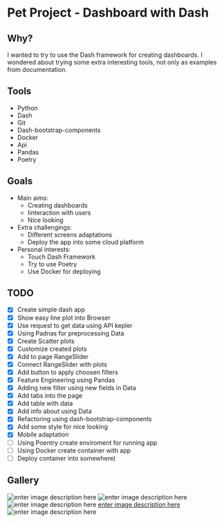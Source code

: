 # Pet Project - Dashboard with Dash

## Why?
I wanted to try to use the Dash framework for creating dashboards. I wondered about trying some extra interesting tools, not only as examples from documentation. 

## Tools
- Python
- Dash
- Git
- Dash-bootstrap-components
- Docker
- Api
- Pandas
- Poetry

## Goals


- Main aims:
	- Creating dashboards
	- Iinteraction with users
	- Nice looking
- Extra challengings:
	- Different screens adaptations
	- Deploy the app into some cloud platform
- Personal interests:
	- Touch Dash Framework
	- Try to use Poetry
	- Use Docker for deploying

## TODO

 - [x] Create simple dash app 
 - [x] Show easy line plot into Browser
 - [x] Use request to get data using API kepler
 - [x] Using Padnas for preprocessing Data
 - [x] Create Scatter plots
 - [x] Customize created plots
 - [x] Add to page RangeSlider
 - [x] Connect RangeSlider with plots
 - [x] Add button to apply choosen filters
 - [x] Feature Engineering using Pandas
 - [x] Adding new filter using new fields in Data
 - [x] Add tabs into the page
 - [x] Add  table with data 
 - [x] Add info about using Data
 - [x] Refactoring using dash-bootstrap-components
 - [x] Add some style for nice looking
 - [x] Mobile adaptation
 - [ ] Using Poentry create enviroment for running app
 - [ ] Using Docker create container with app
 - [ ] Deploy container into somewhere)
 
 ## Gallery
 
![enter image description here](https://lh3.googleusercontent.com/fife/AAbDypBqJ6oBx_56op1gxs4m6tvQXBOdb2ulEWCvt9s3wpWpsG2u_NtYtQoI_eB-TTU_jIfaAZxkKDVnjpC_7fh0pJlfl3iKZHw2FPMWabzf5zPbZfeadrgiHuWCqlv5mVQ3LCSkckDItLEa0_ma4vmUe4wA-hSTT4iGnjM5jFB_M23tfYPz-X3tPOO5ZFArnDJVPxgnX2YW-xc3nyE4otyN9PjC3X-fSXn_2ZuTvecOb1NlzkaejUGAHiD3kjMDlmMHRAgW7a9YQxCQjvMWKC1aH_FQfyMjYq34EUQfczT8tIEGstspFmoXlyUug1JmQmzXqEEWmKwEDCt3SjZjWZVFmtH5I8VHdrzjLAdsthXe0s6E0wcovqW0rSTi9sAzRFzgIhPBVwjwsQCzCADtzLHCJ79EQcj5P7KbRMjod6C0xojwsQuq2D6D_gsywNZA7qFsVJ3ckgLmUkaSizsczO8hKH1EJoyydu44ql0GpA9vsOJRW6zhCsofRqdMcnqWmrwmTUwYHE94YGhfYccoBYph97prkzOnZ17CEliAKrANgQlRdcQqil8_PtTEjtPUG2HLVnjjWkbWSapNEJehv-BghkHVAzvt6kSsZTizVAw_KP0tewVGCFUtL1zHduqRbf739sn8C0AicLX5RCXk1oMLyWK-vduC3Y2bG27rVMiugMMHByXLemDLFKJrJcP8wV3X4FWUmxtYexNOYPg_Ha17-YLGE-OXnyd9aA6Qv9YfkDxA6598y93x1WSFTny6DmbMZC1bIyQNtfSXTRs4okc-sb6mo9M-ph2hdMztqvBRJk2yySXEr4tpmnqsuFICbA44_wU3tuGpBlH6tZd_HmH5-onQVPOtZpRHqzWWTb-SksNmeUtf8Y_KI6jlXlxDC2Qkj2XS1hiKzqdGw9yD3BMQtOv_pEayockc5B3_oerWCYvhkgSOMD7U-f1hycCmi_Rv2ZQxR-CFrbI3_mxaaiFvmBX0xAvkFQmvHWvCOTXYjtUIF77wX7zlODHUt1E952pblh4Jx_6IiQPJiyQJK65hX0LdRzWa_-j-HzFiX55bnaHF56xSwAfNA7WFi7JhHTkLVM_AjG3LIQnFSHpREwa0IWdjwQP8NClVMdCeI8BO9t-ITwalTrwZRhHSvkXjM1m9FcyYOnpZgz4344iAkoQz9TCDDKDo-1InV2cHTKt28S9B4pj2DbOWroXfTCI_04veGs5sOsdPFyUYPorEfW0zxgu2lDAUUNHFHOCmGuddFtcH_puoNDDGgL-s6mSq2OT6Ya8nnV43-x-ibr0xEOjTT7cxnNwXSdWnRQ=w1920-h945)
![enter image description here](https://lh3.googleusercontent.com/fife/AAbDypBw9_lkrmh9jfzkbqTEhkb9z5GDVOU2Rqj1YNGyeHMlUkO5D-9xPSW6svcgiSDhAkHzEWs3ououDRBbo8bFBgOIxwFtnWMivPJ7zOKnGsEFKoH7JBxf6rUdk31Z_PhKdXZRrQBFhMqszphkteLkgKR1e14jA5HZAw6TxSQ0wkJRXFzlwXve5Cs8h_enC8XA7ssxSNlsOAiJFYn0_urXO_yzgoji9uInzCJ1A_QLdI1tZheUNDwKyVLaxdltJ_eP5rBvmiEXlvOOturidGK8F33TrStsRrUp0CbQ67CDNPNJ6-2m3CtqFErAoNE57-kKwVSAXAf_959fRq4l_J13a--6Lg_QzoX8bAcvZABseuv0jlrZflxOC8oEs1wtUd0H9sA5a04JuwZXFegs7IWOH1PiuQHQMTERGqJ8fTxeYfHt1BJlOtIutcUziR_P31IYv7Ej7Zxhi_I9vRcJrHtwG9-EeTaSsx_ARAICNRvPyJNKsaBGXmDSnv7U04TvwGmq5zXAPugV9HRuJTaVlcK8kem_HD3K9x52vlARjh37KCo7WmRNgPFHmOYiAv7whsr2wFRr-Ge9j-zux2WoatmPJAl5TWHDHoYWUJKgyozQJ3eOFU7HZxAId53fWv4_SNa2eYgMSsrhLeNFGmVIf07OzuchMRlyjM9lHPfHLLKCHGLTJN9McsaAW1JUkgTe2pvwCLOLCBYDJgjhtTXMK9lDiJV8LBfkHLgyBOL_uOXZQl_FRxLvoZm6YBcdhFewZLI9g2dvHIO_xel9grZcIZl0LiS2ZNOG7Jmj8T3eQKfhJzfacO6ve5BSKksAHd6tcmvewk81XDAKvZ-iDZZcnFxsOr3QsFg6Z82W4BXolmWL26ovwYOsRHo99gbsx25G8wEH5GSF2owGgMI1hpJSvQSgRRKeaLxJHtEmWM1vCHFGu5rDI0nVt-xj34HQhEt3ceS_0sw6WwVRqPpsciz6mDEpmDdTViK-AXw5GLpQsd3fXBzzl4WLL-F3hvVJ1Bd5nw8Q3Fe0X1RbmCoj0MqQh8Z2aVDwagSMcFRAbtde4lHiK-9Nl_bpRU0HC4Wb9XK0RTGSAb70EjFV6O0ZQOSxQJu8b4Xgm0H-n2wLO6KXXtHULIJkdjdYFN1gPo95HkYXvBHCAEB61Jg9d9_1HjeMwnSnPKEiTnTSqmXSRRw0mcp2VoXgOQy52nm2Ws8i6fpa0c3o9ktIJtbrRgJuiEQvkRzjNaccYxtEDvyp8PRmfp8fAbP1FnxCJ0wJB7h-02n7Kwz5D5Z4CFSLGPWjCLXsIrIxIS4agyQU9Zm0iw=w1920-h945)
![enter image description here](https://lh3.googleusercontent.com/fife/AAbDypCJeVePggTIJfRxUnFHBHDUk5AAjBsYqVVbRgl0Jl85YhqhiRrN9RI3hv2-sAl64QomhUOZ0OF9wUfECFtp_CtErNEcbfi2BoRvUSPmzYW32ERz4c4ees4BC-SQkivkrva-hDzwN3b20oe67-S3RqEzEOJCc-YcsN17d5wETlxVzy-xOHaJTHKml64mPSldA9rYf3AeVUW0SIzbx9j7jXVbQsnnbkExzIsTM8IT69D3sJ3VwzxaU2bZ7YgCoUA-B6J4hO3y1nHOqmmrbJyFeDkVlSKIx2gRPkZPX7xqB7nEj5fg0w1FvJOIvE4YdqraZRkUxn1Us-Us-yNUoIg5l5-48gCK9kxbDKvtKol10Wc9ji8IIcFbQBWD7aQ0lQiIPqFJ2PAJ8uwX2Nv4FGdaZhJwZSGNETzq5t2s2GkDFExLA1KJTs47LHq_8Vmx5GoNC4i0d_HA0wI8nTqmgdjwI74RWcQ8D7Qqz6zhgE2D9F6I55X9Gj9fhJcRmAEc6Jf12kZSw-m0z1U3DafmRGyEMoNzl5NGtv_62GsixJfu-ew0pnL2zzH0ti6LBJ6wiW_iXrXVPSrATXST4gwgrua3R-NXGsubZ9v3LpZpwkTedsJ2nfItrCYkJJxj1DUq4L_Pzv4zbFBX7XIAaXC5AZo63coGBQx4340tUA_MQIAa91_nqP8prXhF-IFWa9lU8IW2MdLbbNXa-YkVP0LV0hRRB1C7P_jNpPBAMYr5Yv8TnBTSl5Nd3VI8u_VEd3gaInT4UwykMjZIhy3Js30l1lN2cHEIm40bbSuXGhrqu4NqvjUxhdr9CKmLDdDXdDyNdXH6ELQ-m_JY3MHoHFSe_v1DNCluj32wd8l4szYD7xYCl8YZy48snaYsFIJM4Mfh9kIYGbpeks_62QMH1x_JSeMR04gPkGSonsmBwLthTi-_O5QTl7dg6YS8WuFJ1xiXRowA-v1trdMzgRp9DxAFDsimK6g21WO91tjBhJuGYoGz4gDFyAhEhnnAo56EL4C_LEfXbg4KdotwWBANE2dtwaS3LNsVWRDI3p4AmgDl1NsTILgetJzbkjP8UKnNiz5NmHzwT8dDJPH2khpeE90F1OXNy0yIHTnr0d5RG9RloaLn76U1dpeMUXQeIvLJjoMHPSCPt-HhkYabH0DPZijyAVC4RFrLhL_umzvd5EVlPNWcnjZYNn7NCFPg2-vr4W9vT_ySsPzltsV8OQwjgRSQXQv5t3pcb60BdSGrqL2T3_P8HRCW3A8mIT4TIxOeU1hQh1q0FqmV4yW2jDF4u6M2MirOsWHfx-IJPoLXJg=w1920-h945)
[enter image description here](https://lh3.googleusercontent.com/fife/AAbDypCJeVePggTIJfRxUnFHBHDUk5AAjBsYqVVbRgl0Jl85YhqhiRrN9RI3hv2-sAl64QomhUOZ0OF9wUfECFtp_CtErNEcbfi2BoRvUSPmzYW32ERz4c4ees4BC-SQkivkrva-hDzwN3b20oe67-S3RqEzEOJCc-YcsN17d5wETlxVzy-xOHaJTHKml64mPSldA9rYf3AeVUW0SIzbx9j7jXVbQsnnbkExzIsTM8IT69D3sJ3VwzxaU2bZ7YgCoUA-B6J4hO3y1nHOqmmrbJyFeDkVlSKIx2gRPkZPX7xqB7nEj5fg0w1FvJOIvE4YdqraZRkUxn1Us-Us-yNUoIg5l5-48gCK9kxbDKvtKol10Wc9ji8IIcFbQBWD7aQ0lQiIPqFJ2PAJ8uwX2Nv4FGdaZhJwZSGNETzq5t2s2GkDFExLA1KJTs47LHq_8Vmx5GoNC4i0d_HA0wI8nTqmgdjwI74RWcQ8D7Qqz6zhgE2D9F6I55X9Gj9fhJcRmAEc6Jf12kZSw-m0z1U3DafmRGyEMoNzl5NGtv_62GsixJfu-ew0pnL2zzH0ti6LBJ6wiW_iXrXVPSrATXST4gwgrua3R-NXGsubZ9v3LpZpwkTedsJ2nfItrCYkJJxj1DUq4L_Pzv4zbFBX7XIAaXC5AZo63coGBQx4340tUA_MQIAa91_nqP8prXhF-IFWa9lU8IW2MdLbbNXa-YkVP0LV0hRRB1C7P_jNpPBAMYr5Yv8TnBTSl5Nd3VI8u_VEd3gaInT4UwykMjZIhy3Js30l1lN2cHEIm40bbSuXGhrqu4NqvjUxhdr9CKmLDdDXdDyNdXH6ELQ-m_JY3MHoHFSe_v1DNCluj32wd8l4szYD7xYCl8YZy48snaYsFIJM4Mfh9kIYGbpeks_62QMH1x_JSeMR04gPkGSonsmBwLthTi-_O5QTl7dg6YS8WuFJ1xiXRowA-v1trdMzgRp9DxAFDsimK6g21WO91tjBhJuGYoGz4gDFyAhEhnnAo56EL4C_LEfXbg4KdotwWBANE2dtwaS3LNsVWRDI3p4AmgDl1NsTILgetJzbkjP8UKnNiz5NmHzwT8dDJPH2khpeE90F1OXNy0yIHTnr0d5RG9RloaLn76U1dpeMUXQeIvLJjoMHPSCPt-HhkYabH0DPZijyAVC4RFrLhL_umzvd5EVlPNWcnjZYNn7NCFPg2-vr4W9vT_ySsPzltsV8OQwjgRSQXQv5t3pcb60BdSGrqL2T3_P8HRCW3A8mIT4TIxOeU1hQh1q0FqmV4yW2jDF4u6M2MirOsWHfx-IJPoLXJg=w1920-h945)
![enter image description here](https://lh3.googleusercontent.com/fife/AAbDypAHdwBT8eVTZ6UKg7Dx4-xZegKnie8ZPxh4zya0WyehaeLgzr4RNb_sUOlJzR4T1SuUaK6z0-KvYf_opPdTu8UhYYDeeWAFoYNE5R89tfBVIb8XdqtAcr9kDJX4eEEHc1p9FPluzhhBcPSEuNEaSDFaOUnpzP9h1iXV6kr53JiF3jy4EuHEIl2vLrC8Q57yZJdVMAFeYCwC0UMSyxfWgt8aWRWJAuFyxrzDMKPdFcNMYSTmZNpIx0xt-GRWhwhSrC2H0XPZN5oBfDytJKk66p_1Sbv84tv3popKAjbxnZMvy2IYKvnNrMnvRGMMXC8x4j7lQWnDju5TgN1G0ArOhEkbFBTAU9t1wjR342SKkTs-8lJth8tlvIrIEiGNVm9-dbK0hpL4nvtBzWBof6NpDCu0vu2iimW0moAsm5Mw8mqVE4aeaXV_O3XIGALlNMbXXeOGqe7BVPD8o3JjiqeGfkoXvy82_Qv6pdSQ7eTEiywuvvaftHgBhqWKWB3eqMa-WSKkxdMq9Pv62tBGZOZM8oNGMKaZhmJivEkNCxwA9A4EdOHYmTMfBp0HeB59X4lE3ugrr23BZIjYXUmiCa9-ZhvK5UKSCz8EnxbpgTtLo8ilQZ9dipGO7H8cKKnmJ7Vaomvt8bgNYEI6X0OdkBKZTybiElatm4kjQDX9rXpEAhFmZ1jkd5u265zciPTxP8r_NXJFUkFde7i1St8nap1IQQianDD0u_TT1V_9ksOYnqmNUtSMndNp_QpCBg194PoHjfyaroiHParSsoIE62Nccn1LHK5_1xQpdiIHZ4tBpCk81Z684hEQUhE1Ex5gwpjbj-K8zPOs3-O0uWxTeehZC3ahCiEjoJMeNiy1GbKJXaLoyzzJIlAiFNTuc2tWAgy1Wk1LxZRQy9mwcoSyvyzbVvUWnkGi494qJaR4K2LG9bkvDiv3WTf4l8j1Oh-Pz7x055vV-Qg3Df1hCNCEyK4_RpK8UJRG7T3yhPKh8AX1rBqvuiwdFwiS18Y88t_u4l7MGus6AGWhpzZd33cSuceHfOQrDFPDzfS2rRS-A8D2dy7stqpk_3CQfimHzeLXsIghJtj0kGKnM-jxwWs5klNqtB0l_dbh0qEY-bkgNfjkSKdO8660Le-KnU_FnRzu5XRBb1CJ8ubeMqK11w1sk80orZ9-xfcIphdCjQDuBxifm5W23O3uFF1xmMNtYy29nkkIUFnciWbgNONm4jZt3cSxmthR6EkVsazOj_SSUKGrY0KGCBZLcQQD9gChcZdL4_QjzX22ewLu6xzQGghUCt1xQhapwz5-cNA7Iw=w1920-h945)

